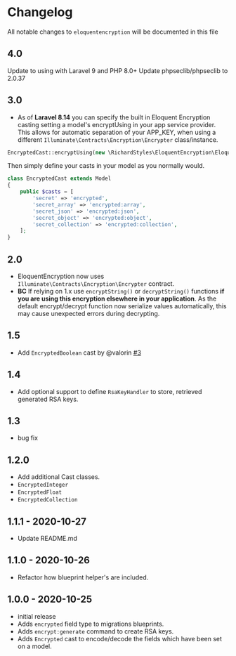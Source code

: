 # Changelog

All notable changes to `eloquentencryption` will be documented in this file

## 4.0
Update to using with Laravel 9 and PHP 8.0+
Update phpseclib/phpseclib to 2.0.37

## 3.0

- As of **Laravel 8.14** you can specify the built in Eloquent Encryption casting setting a model's encryptUsing in your app service provider. This allows for automatic separation of your APP_KEY, when using a different `Illuminate\Contracts\Encryption\Encrypter` class/instance.
 
```php
EncryptedCast::encryptUsing(new \RichardStyles\EloquentEncryption\EloquentEncryption);
```

Then simply define your casts in your model as you normally would.

```php
class EncryptedCast extends Model
{
    public $casts = [
        'secret' => 'encrypted',
        'secret_array' => 'encrypted:array',
        'secret_json' => 'encrypted:json',
        'secret_object' => 'encrypted:object',
        'secret_collection' => 'encrypted:collection',
    ];
}
```

## 2.0
- EloquentEncryption now uses `Illuminate\Contracts\Encryption\Encrypter` contract.
- **BC** If relying on 1.x use `encryptString()` or `decryptString()` functions **if you are using this encryption elsewhere in your application**. As the default encrypt/decrypt function now serialize values automatically, this may cause unexpected errors during decrypting.

## 1.5
- Add `EncryptedBoolean` cast by @valorin [#3](https://github.com/RichardStyles/EloquentEncryption/pull/3)

## 1.4
- Add optional support to define `RsaKeyHandler` to store, retrieved generated RSA keys.

## 1.3
- bug fix

## 1.2.0 
- Add additional Cast classes.
- `EncryptedInteger` 
- `EncryptedFloat`
- `EncryptedCollection`

## 1.1.1 - 2020-10-27
- Update README.md

## 1.1.0 - 2020-10-26
- Refactor how blueprint helper's are included.

## 1.0.0 - 2020-10-25

- initial release
- Adds `encrypted` field type to migrations blueprints.
- Adds `encrypt:generate` command to create RSA keys.
- Adds `Encrypted` cast to encode/decode the fields which have been set on a model.
